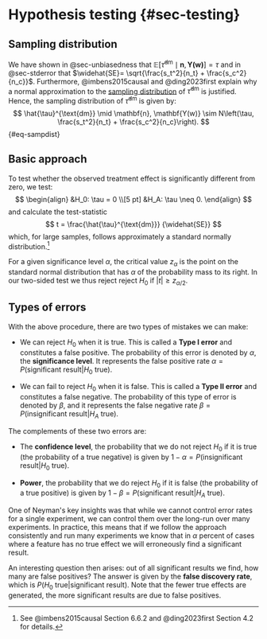 # Hypothesis testing {#sec-testing}


## Sampling distribution

We have shown in @sec-unbiasedness that $\mathbb{E}\left[\hat{\tau}^{\text{dm}}\mid \mathbf{n}, \mathbf{Y(w)}\right]=\tau$ and in @sec-stderror that $\widehat{SE}= \sqrt{\frac{s_t^2}{n_t} + \frac{s_c^2}{n_c}}$. Furthermore, @imbens2015causal and @ding2023first explain why a normal approximation to the  [sampling distribution](stats_foundations.md#sampling-distribution) of $\hat{\tau}^{\text{dm}}$ is justified. Hence, the sampling distribution of $\hat{\tau}^{\text{dm}}$ is given by:
$$
\hat{\tau}^{\text{dm}} \mid \mathbf{n}, \mathbf{Y(w)} \sim N\left(\tau, \frac{s_t^2}{n_t} + \frac{s_c^2}{n_c}\right).
$${#eq-sampdist}

## Basic approach

To test whether the observed treatment effect is significantly different from zero, we test:
$$
\begin{align}
&H_0: \tau = 0 \\[5 pt]
&H_A: \tau \neq 0.
\end{align}
$$
and calculate the test-statistic
$$
t = \frac{\hat{\tau}^{\text{dm}}}
{\widehat{SE}}
$$
which, for large samples, follows approximately a standard normally distribution.[^1]

For a given significance level $\alpha$, the critical value $z_\alpha$ is the point on the standard normal distribution that has $\alpha$ of the probability mass to its right. In our two-sided test we thus reject reject $H_0$ if $|t| \geq z_{\alpha/2}$.

## Types of errors

With the above procedure, there are two types of mistakes we can make:

- We can reject $H_0$ when it is true. This is called a **Type I error** and constitutes a false positive. The probability of this error is denoted by $\alpha$, the **significance level**. It represents the false positive rate $\alpha = P(\text{significant result} | H_0\text{ true})$.

- We can fail to reject $H_0$ when it is false. This is called a **Type II error** and constitutes a false negative. The probability of this type of error is denoted by $\beta$, and it represents the false negative rate $\beta = P(\text{insignificant result} | H_A\text{ true})$.

The complements of these two errors are:

- The **confidence level**, the probability that we do not reject $H_0$ if it is true (the probability of a true negative) is given by $1 - \alpha = P(\text{insignificant result} | H_0\text{ true})$. 

- **Power**, the probability that we do reject $H_0$ if it is false (the probability of a true positive) is given by $1 - \beta = P(\text{significant result} | H_A\text{ true})$.

One of Neyman's key insights was that while we cannot control error rates for a single experiment, we can control them over the long-run over many experiments. In practice, this means that if we follow the approach consistently and run many experiments we know that in $\alpha$ percent of cases where a feature has no true effect we will erroneously find a significant result.

An interesting question then arises: out of all significant results we find, how many are false positives? The answer is given by the **false discovery rate**, which is $P(H_0\text{ true} | \text{significant result})$. Note that the fewer true effects are generated, the more significant results are due to false positives.


[^1]: See @imbens2015causal Section 6.6.2 and @ding2023first Section 4.2 for details.

